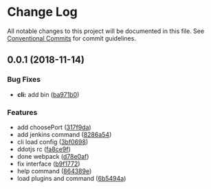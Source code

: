 # Change Log

All notable changes to this project will be documented in this file.
See [Conventional Commits](https://conventionalcommits.org) for commit guidelines.

## 0.0.1 (2018-11-14)


### Bug Fixes

* **cli:** add bin ([ba971b0](https://github.com/Jetsly/ddot/commit/ba971b0))


### Features

* add choosePort ([317f9da](https://github.com/Jetsly/ddot/commit/317f9da))
* add jenkins command ([8286a54](https://github.com/Jetsly/ddot/commit/8286a54))
* cli load config ([3bf0698](https://github.com/Jetsly/ddot/commit/3bf0698))
* ddotjs rc ([fa8ce9f](https://github.com/Jetsly/ddot/commit/fa8ce9f))
* done webpack ([d78e0af](https://github.com/Jetsly/ddot/commit/d78e0af))
* fix interface ([b9f1772](https://github.com/Jetsly/ddot/commit/b9f1772))
* help command ([864389e](https://github.com/Jetsly/ddot/commit/864389e))
* load plugins and command ([6b5494a](https://github.com/Jetsly/ddot/commit/6b5494a))
